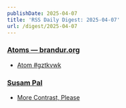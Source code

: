 ```yaml
---
publishDate: 2025-04-07
title: 'RSS Daily Digest: 2025-04-07'
url: /digest/2025-04-07
---
```


### [Atoms  — brandur.org](https://brandur.org/)

  * [Atom #gztkvwk](https://brandur.org/atoms/gztkvwk)
  
### [Susam Pal](https://susam.net/)

  * [More Contrast, Please](https://susam.net/more-contrast-please.html)
  

